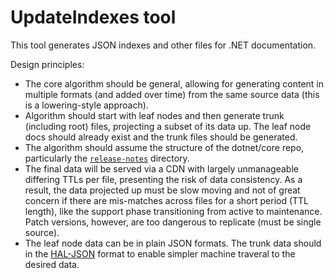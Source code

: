 # UpdateIndexes tool

This tool generates JSON indexes and other files for .NET documentation.

Design principles:

- The core algorithm should be general, allowing for generating content in multiple formats (and added over time) from the same source data (this is a lowering-style approach).
- Algorithm should start with leaf nodes and then generate trunk (including root) files, projecting a subset of its data up. The leaf node docs should already exist and the trunk files should be generated.
- The algorithm should assume the structure of the dotnet/core repo, particularly the [`release-notes`](https://github.com/dotnet/core/tree/main/release-notes) directory.
- The final data will be served via a CDN with largely unmanageable differing TTLs per file, presenting the risk of data consistency. As a result, the data projected up must be slow moving and not of great concern if there are mis-matches across files for a short period (TTL length), like the support phase transitioning from active to maintenance. Patch versions, however, are too dangerous to replicate (must be single source).
- The leaf node data can be in plain JSON formats. The trunk data should in the [HAL-JSON](https://en.wikipedia.org/wiki/Hypertext_Application_Language) format to enable simpler machine traveral to the desired data.

